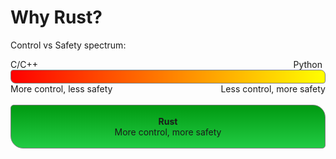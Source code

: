 # Why Rust?

Control vs Safety spectrum:

<!-- This monstrosity is a hack to get a gradient bar without uploading an image -->
<span style="float: left;">C/C++</span>
<span style="float: right; margin-right: 5px;">Python</span>
<div style="clear: both;" />
<div style="
    height: 20px;
    background: linear-gradient(to right, red, yellow);
    border-radius: 4px 8px;
    border: 1px solid grey;">&nbsp;</div>
<span style="float: left;">More control, less safety</span><span style="float: right;">Less control, more safety</span>
<div style="clear: both;" /><br/>


<div style="
    border-radius: 5px 20px;
    text-align: center;
    background: linear-gradient(#009911, #22cc44);
    border: 1px solid grey;">
    <br />
    <b>Rust</b><br />
    More control, more safety<br />
    <br />
</div>
